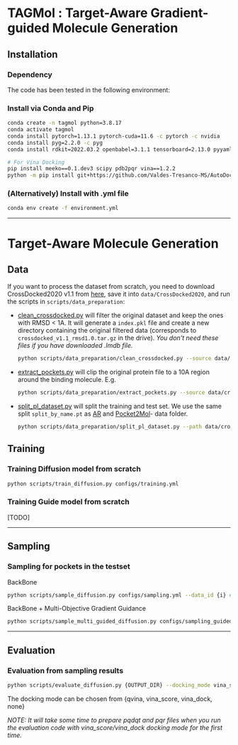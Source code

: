 # TAGMol : Target-Aware Gradient-guided  Molecule Generation

## Installation

### Dependency

The code has been tested in the following environment:

### Install via Conda and Pip
```bash
conda create -n tagmol python=3.8.17
conda activate tagmol
conda install pytorch=1.13.1 pytorch-cuda=11.6 -c pytorch -c nvidia
conda install pyg=2.2.0 -c pyg
conda install rdkit=2022.03.2 openbabel=3.1.1 tensorboard=2.13.0 pyyaml=6.0 easydict=1.9 python-lmdb=1.4.1 -c conda-forge

# For Vina Docking
pip install meeko==0.1.dev3 scipy pdb2pqr vina==1.2.2 
python -m pip install git+https://github.com/Valdes-Tresanco-MS/AutoDockTools_py3
```

### (Alternatively) Install with .yml file

```bash
conda env create -f environment.yml
```

-----

# Target-Aware Molecule Generation
## Data

If you want to process the dataset from scratch, you need to download CrossDocked2020 v1.1 from [here](https://bits.csb.pitt.edu/files/crossdock2020/), save it into `data/CrossDocked2020`, and run the scripts in `scripts/data_preparation`:
* [clean_crossdocked.py](scripts/data_preparation/clean_crossdocked.py) will filter the original dataset and keep the ones with RMSD < 1A.
It will generate a `index.pkl` file and create a new directory containing the original filtered data (corresponds to `crossdocked_v1.1_rmsd1.0.tar.gz` in the drive). *You don't need these files if you have downloaded .lmdb file.*
    ```bash
    python scripts/data_preparation/clean_crossdocked.py --source data/CrossDocked2020 --dest data/crossdocked_v1.1_rmsd1.0 --rmsd_thr 1.0
    ```
* [extract_pockets.py](scripts/data_preparation/extract_pockets.py) will clip the original protein file to a 10A region around the binding molecule. E.g.
    ```bash
    python scripts/data_preparation/extract_pockets.py --source data/crossdocked_v1.1_rmsd1.0 --dest data/crossdocked_v1.1_rmsd1.0_pocket10
    ```
* [split_pl_dataset.py](scripts/data_preparation/split_pl_dataset.py) will split the training and test set. We use the same split `split_by_name.pt` as 
[AR](https://arxiv.org/abs/2203.10446) and [Pocket2Mol](https://arxiv.org/abs/2205.07249)- data folder.
    ```bash
    python scripts/data_preparation/split_pl_dataset.py --path data/crossdocked_v1.1_rmsd1.0_pocket10 --dest data/crossdocked_pocket10_pose_split.pt --fixed_split data/split_by_name.pt
    ```
## Training
### Training Diffusion model from scratch
```bash
python scripts/train_diffusion.py configs/training.yml
```
### Training Guide model from scratch

[TODO]

---

## Sampling
### Sampling for pockets in the testset

BackBone
```bash
python scripts/sample_diffusion.py configs/sampling.yml --data_id {i} # Replace {i} with the index of the data. i should be between 0 and 99 for the testset.
```

BackBone + Multi-Objective Gradient Guidance
```bash
python scripts/sample_multi_guided_diffusion.py configs/sampling_guided.yml --data_id {i} # Replace {i} with the index of the data. i should be between 0 and 99 for the testset.
```

---
## Evaluation
### Evaluation from sampling results
```bash
python scripts/evaluate_diffusion.py {OUTPUT_DIR} --docking_mode vina_score --protein_root data/test_set
```
The docking mode can be chosen from {qvina, vina_score, vina_dock, none}

_NOTE: It will take some time to prepare pqdqt and pqr files when you run the evaluation code with vina_score/vina_dock docking mode for the first time._


